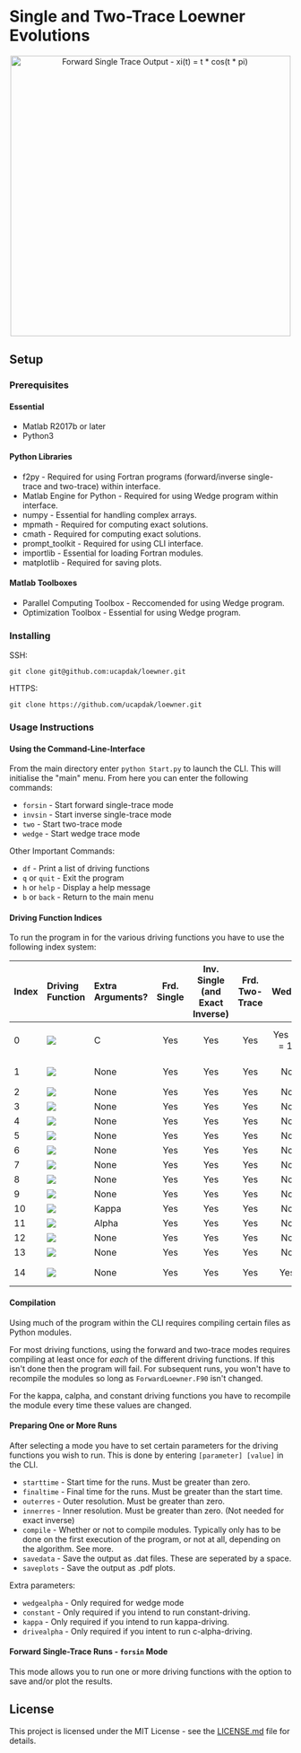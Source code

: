 # Single and Two-Trace Loewner Evolutions

<p align="center">
  <img src="https://github.com/ucapdak/loewner/blob/master/example.png" 
  width="500" alt="Forward Single Trace Output - xi(t) = t * cos(t * pi)"/>
</p>

## Setup

### Prerequisites

#### Essential
* Matlab R2017b or later 
* Python3 

#### Python Libraries
* f2py - Required for using Fortran programs (forward/inverse single-trace and two-trace) within interface.
* Matlab Engine for Python - Required for using Wedge program within interface.
* numpy - Essential for handling complex arrays.
* mpmath - Required for computing exact solutions.
* cmath - Required for computing exact solutions.
* prompt_toolkit - Required for using CLI interface.
* importlib - Essential for loading Fortran modules.
* matplotlib - Required for saving plots.

#### Matlab Toolboxes
* Parallel Computing Toolbox - Reccomended for using Wedge program.
* Optimization Toolbox - Essential for using Wedge program.

### Installing

SSH:
```
git clone git@github.com:ucapdak/loewner.git
```

HTTPS:
```
git clone https://github.com/ucapdak/loewner.git
```

### Usage Instructions

#### Using the Command-Line-Interface

From the main directory enter ``python Start.py`` to launch the CLI. This will initialise the "main" menu. From here you can enter the following commands:

* `` forsin `` - Start forward single-trace mode
* `` invsin `` - Start inverse single-trace mode
* `` two `` - Start two-trace mode
* `` wedge `` - Start wedge trace mode

Other Important Commands:

* `` df `` - Print a list of driving functions
* `` q `` or  `` quit `` - Exit the program
* `` h `` or  `` help `` - Display a help message
* `` b `` or  `` back `` - Return to the main menu

#### Driving Function Indices

To run the program in for the various driving functions you have to use the following index system:

| Index  | Driving Function                                                          | Extra Arguments?   | Frd. Single    | Inv. Single (and Exact Inverse) | Frd. Two-Trace | Wedge           | Exact Solution  |
| ------ |:--------------------------------------------------------------------------| :------------------|:--------------:|:-------------------------------:|:--------------:|:---------------:|:----------------|
| 0      | ![](https://github.com/ucapdak/loewner/blob/master/readmeimages/00df.png) | C                  | Yes            | Yes                             | Yes            | Yes (C = 1)     | Two-Trace (C=1) |
| 1      | ![](https://github.com/ucapdak/loewner/blob/master/readmeimages/01df.png) | None               | Yes            | Yes                             | Yes            | No              | Single-Trace    |
| 2      | ![](https://github.com/ucapdak/loewner/blob/master/readmeimages/02df.png) | None               | Yes            | Yes                             | Yes            | No              | None            |
| 3      | ![](https://github.com/ucapdak/loewner/blob/master/readmeimages/03df.png) | None               | Yes            | Yes                             | Yes            | No              | None            |
| 4      | ![](https://github.com/ucapdak/loewner/blob/master/readmeimages/04df.png) | None               | Yes            | Yes                             | Yes            | No              | None            |
| 5      | ![](https://github.com/ucapdak/loewner/blob/master/readmeimages/05df.png) | None               | Yes            | Yes                             | Yes            | No              | None            |
| 6      | ![](https://github.com/ucapdak/loewner/blob/master/readmeimages/06df.png) | None               | Yes            | Yes                             | Yes            | No              | None            |
| 7      | ![](https://github.com/ucapdak/loewner/blob/master/readmeimages/07df.png) | None               | Yes            | Yes                             | Yes            | No              | None            |
| 8      | ![](https://github.com/ucapdak/loewner/blob/master/readmeimages/08df.png) | None               | Yes            | Yes                             | Yes            | No              | None            |
| 9      | ![](https://github.com/ucapdak/loewner/blob/master/readmeimages/09df.png) | None               | Yes            | Yes                             | Yes            | No              | None            |
| 10     | ![](https://github.com/ucapdak/loewner/blob/master/readmeimages/10df.png) | Kappa              | Yes            | Yes                             | Yes            | No              | None            |
| 11     | ![](https://github.com/ucapdak/loewner/blob/master/readmeimages/11df.png) | Alpha              | Yes            | Yes                             | Yes            | No              | None            |
| 12     | ![](https://github.com/ucapdak/loewner/blob/master/readmeimages/12df.png) | None               | Yes            | Yes                             | Yes            | No              | None            |
| 13     | ![](https://github.com/ucapdak/loewner/blob/master/readmeimages/13df.png) | None               | Yes            | Yes                             | Yes            | No              | None            |
| 14     | ![](https://github.com/ucapdak/loewner/blob/master/readmeimages/14df.png) | None               | Yes            | Yes                             | Yes            | Yes             | Two-Trace       |

#### Compilation

Using much of the program within the CLI requires compiling certain files as Python modules.

For most driving functions, using the forward and two-trace modes requires compiling at least once for *each* of the different driving functions. If this isn't done then the program will fail. For subsequent runs, you won't have to recompile the modules so long as  ``ForwardLoewner.F90`` isn't changed.

For the kappa, calpha, and constant driving functions you have to recompile the module every time these values are changed.

#### Preparing One or More Runs

After selecting a mode you have to set certain parameters for the driving functions you wish to run. This is done by entering `` [parameter] [value] `` in the CLI.

* `` starttime `` - Start time for the runs. Must be greater than zero.
* `` finaltime `` - Final time for the runs. Must be greater than the start time.
* `` outerres `` - Outer resolution. Must be greater than zero.
* `` innerres `` - Inner resolution. Must be greater than zero. (Not needed for exact inverse)
* `` compile `` - Whether or not to compile modules. Typically only has to be done on the first execution of the program, or not at all, depending on the algorithm. See more.
* `` savedata `` - Save the output as .dat files. These are seperated by a space.
* `` saveplots `` - Save the output as .pdf plots.

Extra parameters:
* `` wedgealpha `` - Only required for wedge mode
* `` constant `` - Only required if you intend to run constant-driving.
* `` kappa `` - Only required if you intend to run kappa-driving.
* `` drivealpha `` - Only required if you intent to run c-alpha-driving.

#### Forward Single-Trace Runs - `` forsin `` Mode

This mode allows you to run one or more driving functions with the option to save and/or plot the results.



## License

This project is licensed under the MIT License - see the [LICENSE.md](LICENSE.md) file for details.

